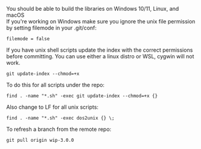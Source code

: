 You should be able to build the libraries on Windows 10/11, Linux, and macOS  
If you're working on Windows make sure you ignore the unix file permission by setting filemode in your .git/conf:  
```
filemode = false
```

If you have unix shell scripts update the index with the correct permissions before committing.
You can use either a linux distro or WSL, cygwin will not work.
```
git update-index --chmod=+x
```

To do this for all scripts under the repo:
```
find . -name "*.sh" -exec git update-index --chmod=+x {}
```

Also change to LF for all unix scripts:
```
find . -name "*.sh" -exec dos2unix {} \;
```

To refresh a branch from the remote repo:
```
git pull origin wip-3.0.0
```